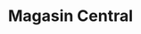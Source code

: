 ---
title: "Magasin Central"
url: /saint-martin-de-re/magasin-central/
shop: décoration intérieure
---